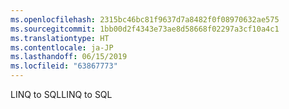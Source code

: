 ```yaml
---
ms.openlocfilehash: 2315bc46bc81f9637d7a8482f0f08970632ae575
ms.sourcegitcommit: 1bb00d2f4343e73ae8d58668f02297a3cf10a4c1
ms.translationtype: HT
ms.contentlocale: ja-JP
ms.lasthandoff: 06/15/2019
ms.locfileid: "63867773"
---
```

<span data-ttu-id="5e67e-101">LINQ to SQL</span><span class="sxs-lookup"><span data-stu-id="5e67e-101">LINQ to SQL</span></span>